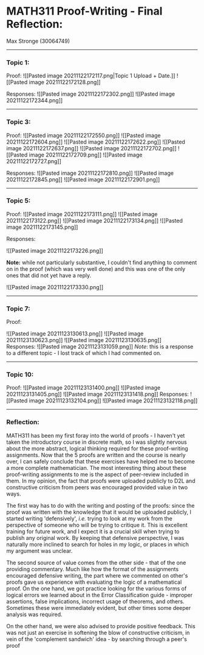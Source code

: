 # MATH311 Proof-Writing - Final Reflection:
Max Stronge (30064749)
***

### Topic 1: 

Proof:
![[Pasted image 20211122172117.png|Topic 1 Upload + Date.]]
![[Pasted image 20211122172128.png]]

Responses:
	![[Pasted image 20211122172302.png]]
![[Pasted image 20211122172344.png]]
***
### Topic 3:

Proof:
 ![[Pasted image 20211122172550.png]]
 ![[Pasted image 20211122172604.png]]
![[Pasted image 20211122172622.png]]
 ![[Pasted image 20211122172637.png]]
 ![[Pasted image 20211122172702.png]]
 ![[Pasted image 20211122172709.png]]
 ![[Pasted image 20211122172727.png]]

Responses:
![[Pasted image 20211122172810.png]]
![[Pasted image 20211122172845.png]]
![[Pasted image 20211122172901.png]]

***
### Topic 5:

Proof:
![[Pasted image 20211122173111.png]]
![[Pasted image 20211122173122.png]]
![[Pasted image 20211122173134.png]]
![[Pasted image 20211122173145.png]]

Responses:

![[Pasted image 20211122173226.png]]

**Note:** while not particularly substantive, I couldn't find anything to comment on in the proof (which was very well done) and this was one of the only ones that did not yet have a reply.

![[Pasted image 20211122173330.png]]

***
### Topic 7:

Proof:

![[Pasted image 20211123130613.png]]
![[Pasted image 20211123130623.png]]
![[Pasted image 20211123130635.png]]	
Responses:
![[Pasted image 20211123131059.png]]
*Note*: this is a response to a different topic - I lost track of which I had commented on. 

***
### Topic 10:
Proof:
![[Pasted image 20211123131400.png]]
![[Pasted image 20211123131405.png]]
![[Pasted image 20211123131418.png]]
Responses:
![[Pasted image 20211123132104.png]]
![[Pasted image 20211123132118.png]]
***

### Reflection:


MATH311 has been my first foray into the world of proofs - I haven't yet taken the introductory course in discrete math, so I was slightly nervous about the more abstract, logical thinking required for these proof-writing assignments. Now that the 5 proofs are written and the course is nearly over, I can safely conclude that these exercises have helped me to become a more complete mathematician. The most interesting thing about these proof-writing assignments to me is the aspect of peer-review included in them. In my opinion, the fact that proofs were uploaded publicly to D2L and constructive criticism from peers was encouraged provided value in two ways. 

The first way has to do with the writing and posting of the proofs: since the proof was written with the knowledge that it would be uploaded publicly, I started writing 'defensively', *i.e.* trying to look at my work from the perspective of someone who will be trying to critique it. This is excellent training for future work, and I expect it is a crucial skill when trying to publish any original work. By keeping that defensive perspective, I was naturally more inclined to search for holes in my logic, or places in which my argument was unclear. 

The second source of value comes from the other side - that of the one providing commentary. Much like how the format of the assignments encouraged defensive writing, the part where we commented on other's proofs gave us experience with evaluating the logic of a mathematical proof. On the one hand, we got practice looking for the various forms of logical errors we learned about in the Error Classification guide - improper assertions, false implications, incorrect usage of theorems, and others. Sometimes these were immediately evident, but other times some deeper analysis was required. 

On the other hand, we were also advised to provide positive feedback. This was not just an exercise in softening the blow of constructive criticism, in vein of the 'complement sandwich' idea - by searching through a peer's proof 